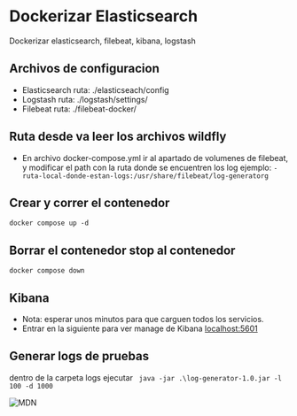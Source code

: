 # Dockerizar Elasticsearch
Dockerizar elasticsearch, filebeat, kibana, logstash

## Archivos de configuracion

- Elasticsearch ruta: ./elasticseach/config
- Logstash ruta: ./logstash/settings/
- Filebeat ruta: ./filebeat-docker/

## Ruta desde va leer los archivos wildfly
 - En archivo docker-compose.yml ir al apartado de volumenes de filebeat, y modificar el path con la ruta donde se encuentren los log ejemplo: ```- ruta-local-donde-estan-logs:/usr/share/filebeat/log-generatorg``` 

## Crear y correr el contenedor 

```docker compose up -d```


## Borrar el contenedor stop al contenedor 

```docker compose down```


## Kibana 
- Nota: esperar unos minutos para que carguen todos los servicios.
- Entrar en la siguiente para ver manage de Kibana
[localhost:5601](http://localhost:5601/)

## Generar logs de pruebas 

dentro de la carpeta logs ejecutar 
```  java -jar .\log-generator-1.0.jar -l 100 -d 1000 ```


<img src="./kibana.png" alt="MDN" />
